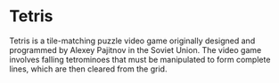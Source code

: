 # Tetris
Tetris is a tile-matching puzzle video game originally designed and programmed by Alexey Pajitnov in the Soviet Union.
The video game involves falling tetrominoes that must be manipulated to form complete lines, which are then cleared from the grid.
